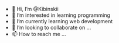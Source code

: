 - 👋 Hi, I’m @Kibinskii
- 👀 I’m interested in learning programming
- 🌱 I’m currently learning web development
- 💞️ I’m looking to collaborate on ...
- 📫 How to reach me ...

<!---
Kibinskii/Kibinskii is a ✨ special ✨ repository because its `README.md` (this file) appears on your GitHub profile.
You can click the Preview link to take a look at your changes.
--->
